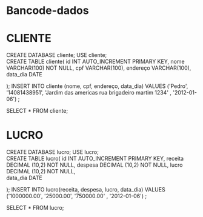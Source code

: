 # Bancode-dados

 # CLIENTE
 
CREATE DATABASE cliente; 
USE cliente;  
CREATE TABLE cliente( 
id INT AUTO_INCREMENT PRIMARY KEY, 
nome VARCHAR(100) NOT NULL, 
cpf VARCHAR(100), 
endereço VARCHAR(100),  
data_dia DATE

); 
INSERT INTO cliente (nome, cpf, endereço, data_dia) VALUES 
('Pedro', '14081438951', 'Jardim das americas rua brigadeiro martim 1234' , '2012-01-06') ;

SELECT * FROM  cliente;
# LUCRO
CREATE DATABASE lucro; 
USE lucro;  
CREATE TABLE lucro( 
id INT AUTO_INCREMENT PRIMARY KEY, 
receita DECIMAL (10,2) NOT NULL, 
despesa DECIMAL (10,2) NOT NULL, 
lucro   DECIMAL (10,2) NOT NULL,  
data_dia DATE

); 
INSERT INTO lucro(receita, despesa, lucro, data_dia) VALUES 
('1000000.00', '25000.00', '750000.00' , '2012-01-06') ;

SELECT * FROM  lucro;


